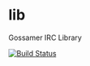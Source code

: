 # lib
Gossamer IRC Library

[![Build Status](https://drone.io/github.com/gossamer-irc/lib/status.png)](https://drone.io/github.com/gossamer-irc/lib/latest)
